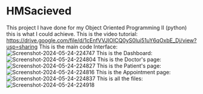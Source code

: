 # HMSacieved
This project I have done for my Object Oriented Programming II (python) this is what I could achieve.
This is the video tutorial: https://drive.google.com/file/d/1cEnfVVJIOICQ0yS0lui51uY6qOxbE_Dj/view?usp=sharing
This is the main code Interface: 
<img src="https://i.ibb.co/4NYJcQw/Screenshot-2024-05-24-224747.png" alt="Screenshot-2024-05-24-224747" border="0">
This is the Dashboard:
<img src="https://i.ibb.co/kKcTwjh/Screenshot-2024-05-24-224804.png" alt="Screenshot-2024-05-24-224804" border="0">
This is the Doctor's page:
<img src="https://i.ibb.co/DDR0GNT/Screenshot-2024-05-24-224827.png" alt="Screenshot-2024-05-24-224827" border="0">
This is the Patient's page:
<img src="https://i.ibb.co/9pNzbrj/Screenshot-2024-05-24-224816.png" alt="Screenshot-2024-05-24-224816" border="0">
This is the Appointment page:
<img src="https://i.ibb.co/s63JFrs/Screenshot-2024-05-24-224837.png" alt="Screenshot-2024-05-24-224837" border="0">
This is all the files:
<img src="https://i.ibb.co/6ygSfHL/Screenshot-2024-05-24-224918.png" alt="Screenshot-2024-05-24-224918" border="0">


